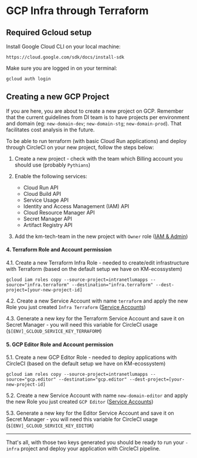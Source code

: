 # GCP Infra through Terraform

## Required Gcloud setup

Install Google Cloud CLI on your local machine:

```
https://cloud.google.com/sdk/docs/install-sdk
```

Make sure you are logged in on your terminal:

```
gcloud auth login
```



## Creating a new GCP Project

If you are here, you are about to create a new project on GCP. Remember that the current guidelines from DI team is to have projects per environment and domain (eg: 
`new-domain-dev`; `new-domain-stg`; `new-domain-prod`). That facilitates cost analysis in the future.

To be able to run terraform (with basic Cloud Run applications) and deploy through CircleCI on your new project, follow the steps below:

1. Create a new project - check with the team which Billing account you should use (probably `Pythians`)

2. Enable the following services:

   - Cloud Run API
   - Cloud Build API
   - Service Usage API
   - Identity and Access Management (IAM) API
   - Cloud Resource Manager API
   - Secret Manager API
   - Artifact Registry API


3. Add the km-tech-team in the new project with `Owner` role ([IAM & Admin](https://console.cloud.google.com/iam-admin/iam))

#### 4. Terraform Role and Account permission

4.1. Create a new Terraform Infra Role - needed to create/edit infrastructure with Terraform (based on the default setup we have on KM-ecossystem)
```
gcloud iam roles copy --source-project=intranetlumapps --source="infra.terraform" --destination="infra.terraform" --dest-project=[your-new-project-id]
```

4.2. Create a new Service Account with name `terraform` and apply the new Role you just created `Infra Terraform` ([Service Accounts](https://console.cloud.google.com/iam-admin/serviceaccounts))

4.3. Generate a new key for the Terraform Service Account and save it on Secret Manager - you will need this variable for CircleCI usage (`$[ENV]_GCLOUD_SERVICE_KEY_TERRAFORM`)

#### 5. GCP Editor Role and Account permission

5.1. Create a new GCP Editor Role - needed to deploy applications with CircleCI (based on the default setup we have on KM-ecossystem)
```
gcloud iam roles copy --source-project=intranetlumapps --source="gcp.editor" --destination="gcp.editor" --dest-project=[your-new-project-id]
```

5.2. Create a new Service Account with name `new-domain-editor` and apply the new Role you just created `GCP Editor` ([Service Accounts](https://console.cloud.google.com/iam-admin/serviceaccounts))

5.3. Generate a new key for the Editor Service Account and save it on Secret Manager - you will need this variable for CircleCI usage (`$[ENV]_GCLOUD_SERVICE_KEY_EDITOR`)

_________________

That's all, with those two keys generated you should be ready to run your `-infra` project and deploy your application with CircleCI pipeline.
